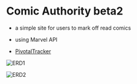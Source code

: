 # Comic Authority beta2

* a simple site for users to mark off read comics

* using Marvel API

* [PivotalTracker](https://www.pivotaltracker.com/s/projects/1047528#)

![ERD1](http://img.photobucket.com/albums/v108/thedarklegion/IMG_20140329_163812_zps20a8d64a.jpg)

![ERD2](http://img.photobucket.com/albums/v108/thedarklegion/IMG_20140329_163825_zpsd26396ad.jpg)